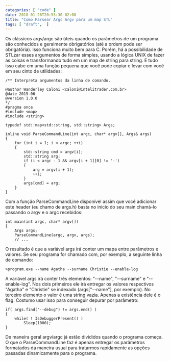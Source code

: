 ```yaml
---
categories: [ "code" ]
date: 2018-01-26T20:53:30-02:00
title: "Como Parsear Argc Argv para um map STL"
tags: [ "draft",  ]
---
```

Os clássicos argv/argc são úteis quando os parâmetros de um programa são conhecidos e geralmente obrigatórios (até a ordem pode ser obrigatória). Isso funciona muito bem para C. Porém, há a possibilidade de STLzar esses argumentos de forma simples, usando a lógica UNIX de fazer as coisas e transformando tudo em um map de string para string. E tudo isso cabe em uma função pequena que você pode copiar e levar com você em seu cinto de utilidades:

    /** Interpreta argumentos da linha de comando.
    
    @author Wanderley Caloni <caloni@intelitrader.com.br>
    @date 2015-06
    @version 1.0.0
    */
    #pragma once
    #include <map>
    #include <string>
    
    typedef std::map<std::string, std::string> Args;
    
    inline void ParseCommandLine(int argc, char* argv[], Args& args)
    {
    	for (int i = 1; i < argc; ++i)
    	{
    		std::string cmd = argv[i];
    		std::string arg;
    		if (i < argc - 1 && argv[i + 1][0] != '-')
    		{
    			arg = argv[i + 1];
    			++i;
    		}
    		args[cmd] = arg;
    	}
    }

Com a função ParseCommandLine disponível assim que você adicionar este header (eu chamo de args.h) basta no início do seu main chamá-lo passando o argv e o argc recebidos:

    int main(int argc, char* argv[])
    {
    	Args args;
    	ParseCommandLine(argc, argv, args);
        // ...

O resultado é que a variável args irá conter um mapa entre parâmetros e valores. Se seu programa for chamado com, por exemplo, a seguinte linha de comando:

    >program.exe --name Agatha --surname Christie --enable-log

A variável args irá conter três elementos: "--name", "--surname" e "--enable-log". Nos dois primeiros ele irá entregar os valores respectivos "Agatha" e "Christie" se indexado (args["--name"], por exemplo). No terceiro elemento o valor é uma string vazia. Apenas a existência dele é o flag. Costumo usar isso para conseguir depurar por parâmetro:

    if( args.find("--debug") != args.end() )
    {
        while( ! IsDebuggerPresent() )
            Sleep(1000);
    }

De maneira geral argv/argc já estão divididos quando o programa começa. O que o ParseCommandLine faz é apenas entregar os parâmetros formatados da maneira usual para tratarmos rapidamente as opções passadas dinamicamente para o programa.
